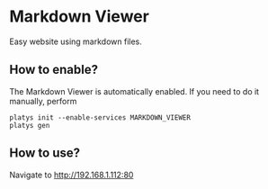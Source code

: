 # Markdown Viewer

Easy website using markdown files. 

## How to enable?

The Markdown Viewer is automatically enabled. If you need to do it manually, perform 

```
platys init --enable-services MARKDOWN_VIEWER
platys gen
```

## How to use?

Navigate to <http://192.168.1.112:80>
